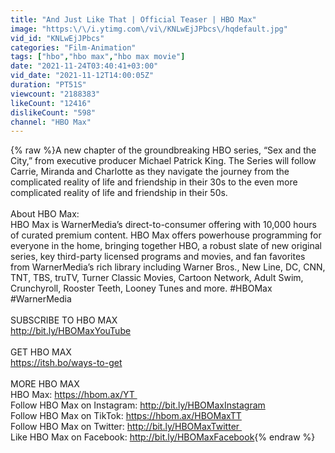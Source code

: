 ```yaml
---
title: "And Just Like That | Official Teaser | HBO Max"
image: "https:\/\/i.ytimg.com\/vi\/KNLwEjJPbcs\/hqdefault.jpg"
vid_id: "KNLwEjJPbcs"
categories: "Film-Animation"
tags: ["hbo","hbo max","hbo max movie"]
date: "2021-11-24T03:40:41+03:00"
vid_date: "2021-11-12T14:00:05Z"
duration: "PT51S"
viewcount: "2188383"
likeCount: "12416"
dislikeCount: "598"
channel: "HBO Max"
---
```

{% raw %}A new chapter of the groundbreaking HBO series, “Sex and the City,” from executive producer Michael Patrick King. The Series will follow Carrie, Miranda and Charlotte as they navigate the journey from the complicated reality of life and friendship in their 30s to the even more complicated reality of life and friendship in their 50s.<br /><br />About HBO Max:<br />HBO Max is WarnerMedia’s direct-to-consumer offering with 10,000 hours of curated premium content. HBO Max offers powerhouse programming for everyone in the home, bringing together HBO, a robust slate of new original series, key third-party licensed programs and movies, and fan favorites from WarnerMedia’s rich library including Warner Bros., New Line, DC, CNN, TNT, TBS, truTV, Turner Classic Movies, Cartoon Network, Adult Swim, Crunchyroll, Rooster Teeth, Looney Tunes and more. #HBOMax #WarnerMedia<br /><br />SUBSCRIBE TO HBO MAX<br /><a rel="nofollow" target="blank" href="http://bit.ly/HBOMaxYouTube">http://bit.ly/HBOMaxYouTube</a><br /><br />GET HBO MAX<br /><a rel="nofollow" target="blank" href="https://itsh.bo/ways-to-get">https://itsh.bo/ways-to-get</a><br /><br />MORE HBO MAX<br />HBO Max: <a rel="nofollow" target="blank" href="https://hbom.ax/YT ">https://hbom.ax/YT </a><br />Follow HBO Max on Instagram: <a rel="nofollow" target="blank" href="http://bit.ly/HBOMaxInstagram">http://bit.ly/HBOMaxInstagram</a><br />Follow HBO Max on TikTok: <a rel="nofollow" target="blank" href="https://hbom.ax/HBOMaxTT">https://hbom.ax/HBOMaxTT</a><br />Follow HBO Max on Twitter: <a rel="nofollow" target="blank" href="http://bit.ly/HBOMaxTwitter ">http://bit.ly/HBOMaxTwitter </a><br />Like HBO Max on Facebook: <a rel="nofollow" target="blank" href="http://bit.ly/HBOMaxFacebook">http://bit.ly/HBOMaxFacebook</a>{% endraw %}
